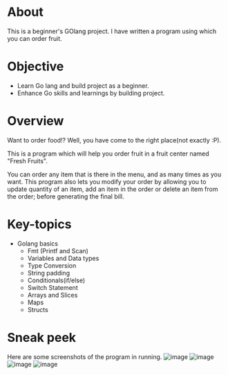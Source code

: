 # About
This is a beginner's GOlang project.
I have written a program using which you can order fruit.

# Objective
* Learn Go lang and build project as a beginner.
* Enhance Go skills and learnings by building project.

# Overview
Want to order food!? Well, you have come to the right place(not exactly :P).

This is a program which will help you order fruit in a fruit center named "Fresh Fruits".

You can order any item that is there in the menu, and as many times as you want. This program also lets you modify your order by allowing you to update quantity of an item, add an item in the order or delete an item from the order; before generating the final bill.

# Key-topics
* Golang basics
  - Fmt (Printf and Scan) 
  - Variables and Data types
  - Type Conversion
  - String padding
  - Conditionals(if/else)
  - Switch Statement
  - Arrays and Slices 
  - Maps
  - Structs

# Sneak peek
Here are some screenshots of the program in running.
![image](https://github.com/Syed-Ehsan/Order-Fruit/assets/67308774/f0e233c8-9ae5-4806-8a8d-8ce09b9a39e1)
![image](https://github.com/Syed-Ehsan/Order-Fruit/assets/67308774/2b9cecfa-1dfb-4d9b-8fec-4862b4c9d4c6)
![image](https://github.com/Syed-Ehsan/Order-Fruit/assets/67308774/6e7af882-14a2-4c12-a045-2e40c4e4f91c)
![image](https://github.com/Syed-Ehsan/Order-Fruit/assets/67308774/3564b74e-93a2-4d44-b686-56a1d4abac76)


